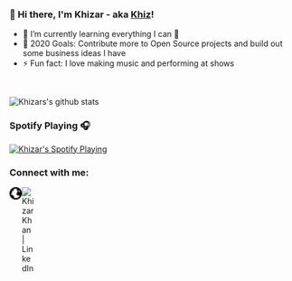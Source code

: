 ###  👋 Hi there, I'm Khizar  - aka [Khiz][website]!

- 🌱 I’m currently learning everything I can 🤣
- 🥅 2020 Goals: Contribute more to Open Source projects and build out some business ideas I have
- ⚡ Fun fact: I love making music and performing at shows

<br />

![Khizars's github stats](https://github-readme-stats.vercel.app/api?username=khiz-k&show_icons=true&theme=radical&show_icons=true&count_private=true&hide=issues,contribs,prs)

### Spotify Playing 🎧
[<img src="https://now-playing-codestackr.vercel.app/api/spotify-playing" alt="Khizar's Spotify Playing" width="350" />](https://open.spotify.com/user/ihqfdxe9kifavilmu34rtdgbo?si=GPS0LMQsT3mUQd_BTBiLkQ)

### Connect with me:

[<img align="left" alt="khiz.ca" width="22px" src="https://raw.githubusercontent.com/iconic/open-iconic/master/svg/globe.svg" />][website]
[<img align="left" alt="Khizar Khan | LinkedIn" width="22px" src="https://cdn.jsdelivr.net/npm/simple-icons@v3/icons/linkedin.svg" />][linkedin]

[website]: https://www.khiz.ca
[linkedin]: https://www.linkedin.com/in/khiz-k


